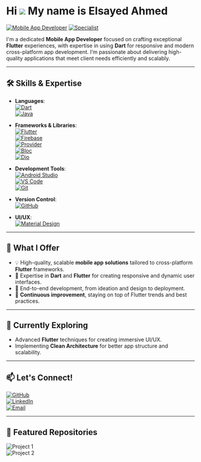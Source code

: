 # Hi ![](https://user-images.githubusercontent.com/18350557/176309783-0785949b-9127-417c-8b55-ab5a4333674e.gif) My name is **Elsayed Ahmed**

[![Mobile App Developer](https://img.shields.io/badge/Mobile_App_Developer-Flutter-brightgreen?style=for-the-badge)](https://flutter.dev/)
[![Specialist](https://img.shields.io/badge/Specialist-Dart-orange?style=for-the-badge)](https://dart.dev/)

I'm a dedicated **Mobile App Developer** focused on crafting exceptional **Flutter** experiences, with expertise in using **Dart** for responsive and modern cross-platform app development. I’m passionate about delivering high-quality applications that meet client needs efficiently and scalably.

---

## 🛠 Skills & Expertise

- **Languages**:  
  [![Dart](https://img.shields.io/badge/Dart-0175C2?logo=dart&logoColor=white&style=flat-square)](https://dart.dev/)  
  [![Java](https://img.shields.io/badge/Java-007396?logo=java&logoColor=white&style=flat-square)](https://www.oracle.com/java/technologies/javase-jdk11-downloads.html)

- **Frameworks & Libraries**:  
  [![Flutter](https://img.shields.io/badge/Flutter-02569B?logo=flutter&logoColor=white&style=flat-square)](https://flutter.dev/)  
  [![Firebase](https://img.shields.io/badge/Firebase-FFCA28?logo=firebase&logoColor=white&style=flat-square)](https://firebase.google.com/)  
  [![Provider](https://img.shields.io/badge/Provider-42A5F5?logo=flutter&logoColor=white&style=flat-square)](https://pub.dev/packages/provider)  
  [![Bloc](https://img.shields.io/badge/Bloc-FF4081?logo=flutter&logoColor=white&style=flat-square)](https://bloclibrary.dev/)  
  [![Dio](https://img.shields.io/badge/Dio-3DDC84?logo=flutter&logoColor=white&style=flat-square)](https://pub.dev/packages/dio)

- **Development Tools**:  
  [![Android Studio](https://img.shields.io/badge/Android_Studio-3DDC84?logo=android-studio&logoColor=white&style=flat-square)](https://developer.android.com/studio)  
  [![VS Code](https://img.shields.io/badge/VS_Code-007ACC?logo=visual-studio-code&logoColor=white&style=flat-square)](https://code.visualstudio.com/)  
  [![Git](https://img.shields.io/badge/Git-F05032?logo=git&logoColor=white&style=flat-square)](https://git-scm.com/)

- **Version Control**:  
  [![GitHub](https://img.shields.io/badge/GitHub-181717?logo=github&logoColor=white&style=flat-square)](https://github.com/sayedmaltan)

- **UI/UX**:  
  [![Material Design](https://img.shields.io/badge/Material_Design-757575?logo=material-design&logoColor=white&style=flat-square)](https://material.io/design)

---

## 🚀 What I Offer

- 💡 High-quality, scalable **mobile app solutions** tailored to cross-platform **Flutter** frameworks.  
- 📱 Expertise in **Dart** and **Flutter** for creating responsive and dynamic user interfaces.  
- 🎨 End-to-end development, from ideation and design to deployment.  
- 🚀 **Continuous improvement**, staying on top of Flutter trends and best practices.

---

## 🌱 Currently Exploring

- Advanced **Flutter** techniques for creating immersive UI/UX.  
- Implementing **Clean Architecture** for better app structure and scalability.

---

## 📫 Let's Connect!

[![GitHub](https://img.shields.io/badge/GitHub-181717?logo=github&logoColor=white&style=for-the-badge)](https://github.com/sayedmaltan)  
[![LinkedIn](https://img.shields.io/badge/LinkedIn-0A66C2?logo=linkedin&logoColor=white&style=for-the-badge)](https://www.linkedin.com/in/elsayedmaltan)  
[![Email](https://img.shields.io/badge/Email-D14836?logo=gmail&logoColor=white&style=for-the-badge)](mailto:sayedahmedmaltan@gmail.com)

---

## 📂 Featured Repositories

![Project 1](https://img.shields.io/badge/Project_1-FF5722?style=flat-square&logo=flutter&logoColor=white)  
![Project 2](https://img.shields.io/badge/Project_2-9C27B0?style=flat-square&logo=flutter&logoColor=white)

